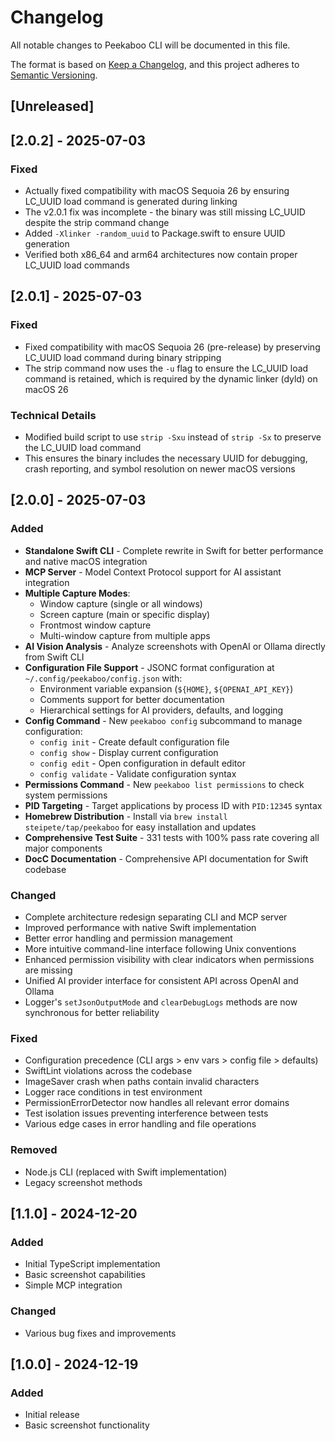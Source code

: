 # Changelog

All notable changes to Peekaboo CLI will be documented in this file.

The format is based on [Keep a Changelog](https://keepachangelog.com/en/1.0.0/),
and this project adheres to [Semantic Versioning](https://semver.org/spec/v2.0.0.html).

## [Unreleased]

## [2.0.2] - 2025-07-03

### Fixed
- Actually fixed compatibility with macOS Sequoia 26 by ensuring LC_UUID load command is generated during linking
- The v2.0.1 fix was incomplete - the binary was still missing LC_UUID despite the strip command change
- Added `-Xlinker -random_uuid` to Package.swift to ensure UUID generation
- Verified both x86_64 and arm64 architectures now contain proper LC_UUID load commands

## [2.0.1] - 2025-07-03

### Fixed
- Fixed compatibility with macOS Sequoia 26 (pre-release) by preserving LC_UUID load command during binary stripping
- The strip command now uses the `-u` flag to ensure the LC_UUID load command is retained, which is required by the dynamic linker (dyld) on macOS 26

### Technical Details
- Modified build script to use `strip -Sxu` instead of `strip -Sx` to preserve the LC_UUID load command
- This ensures the binary includes the necessary UUID for debugging, crash reporting, and symbol resolution on newer macOS versions

## [2.0.0] - 2025-07-03

### Added
- **Standalone Swift CLI** - Complete rewrite in Swift for better performance and native macOS integration
- **MCP Server** - Model Context Protocol support for AI assistant integration
- **Multiple Capture Modes**:
  - Window capture (single or all windows)
  - Screen capture (main or specific display)
  - Frontmost window capture
  - Multi-window capture from multiple apps
- **AI Vision Analysis** - Analyze screenshots with OpenAI or Ollama directly from Swift CLI
- **Configuration File Support** - JSONC format configuration at `~/.config/peekaboo/config.json` with:
  - Environment variable expansion (`${HOME}`, `${OPENAI_API_KEY}`)
  - Comments support for better documentation
  - Hierarchical settings for AI providers, defaults, and logging
- **Config Command** - New `peekaboo config` subcommand to manage configuration:
  - `config init` - Create default configuration file
  - `config show` - Display current configuration
  - `config edit` - Open configuration in default editor
  - `config validate` - Validate configuration syntax
- **Permissions Command** - New `peekaboo list permissions` to check system permissions
- **PID Targeting** - Target applications by process ID with `PID:12345` syntax
- **Homebrew Distribution** - Install via `brew install steipete/tap/peekaboo` for easy installation and updates
- **Comprehensive Test Suite** - 331 tests with 100% pass rate covering all major components
- **DocC Documentation** - Comprehensive API documentation for Swift codebase

### Changed
- Complete architecture redesign separating CLI and MCP server
- Improved performance with native Swift implementation
- Better error handling and permission management
- More intuitive command-line interface following Unix conventions
- Enhanced permission visibility with clear indicators when permissions are missing
- Unified AI provider interface for consistent API across OpenAI and Ollama
- Logger's `setJsonOutputMode` and `clearDebugLogs` methods are now synchronous for better reliability

### Fixed
- Configuration precedence (CLI args > env vars > config file > defaults)
- SwiftLint violations across the codebase
- ImageSaver crash when paths contain invalid characters
- Logger race conditions in test environment
- PermissionErrorDetector now handles all relevant error domains
- Test isolation issues preventing interference between tests
- Various edge cases in error handling and file operations

### Removed
- Node.js CLI (replaced with Swift implementation)
- Legacy screenshot methods

## [1.1.0] - 2024-12-20

### Added
- Initial TypeScript implementation
- Basic screenshot capabilities
- Simple MCP integration

### Changed
- Various bug fixes and improvements

## [1.0.0] - 2024-12-19

### Added
- Initial release
- Basic screenshot functionality